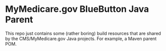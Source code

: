 MyMedicare.gov BlueButton Java Parent
=====================================

This repo just contains some (rather boring) build resources that are shared by the CMS/MyMedicare.gov Java projects. For example, a Maven parent POM.
